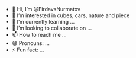 - 👋 Hi, I’m @FirdavsNurmatov
- 👀 I’m interested in cubes, cars, nature and piece
- 🌱 I’m currently learning ...
- 💞️ I’m looking to collaborate on ...
- 📫 How to reach me ...
- 😄 Pronouns: ...
- ⚡ Fun fact: ...

<!---
FirdavsNurmatov/FirdavsNurmatov is a ✨ special ✨ repository because its `README.md` (this file) appears on your GitHub profile.
You can click the Preview link to take a look at your changes.
--->
